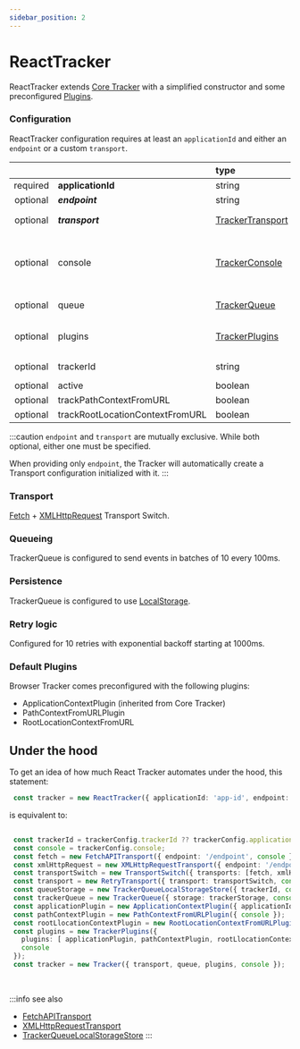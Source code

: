 ```yaml
---
sidebar_position: 2
---
```


# ReactTracker

ReactTracker extends [Core Tracker](/tracking/api-reference/core/Tracker.md) with a simplified constructor and some preconfigured [Plugins](/tracking/api-reference/core/TrackerPlugins.md).

### Configuration
ReactTracker configuration requires at least an `applicationId` and either an `endpoint` or a custom `transport`.

|          |                                 | type                                                                 | default value                                                                                                                            |
|:--------:|:--------------------------------|:---------------------------------------------------------------------|:-----------------------------------------------------------------------------------------------------------------------------------------|
| required | **applicationId**               | string                                                               |                                                                                                                                          |
| optional | **_endpoint_**                  | string                                                               |                                                                                                                                          |
| optional | **_transport_**                 | [TrackerTransport](/tracking/api-reference/core/TrackerTransport.md) | The result of [makeDefaultTransport](/tracking/api-reference/common/factories/makeDefaultTransport.md)                                   |
| optional | console                         | [TrackerConsole](/tracking/api-reference/core/TrackerConsole.md)     | `undefined` in production, the global console instance in development while in a browser                                                 |
| optional | queue                           | [TrackerQueue](/tracking/api-reference/core/TrackerQueue.md)         | The result of [makeDefaultQueue](/tracking/api-reference/common/factories/makeDefaultQueue.md)                                           |
| optional | plugins                         | [TrackerPlugins](/tracking/api-reference/core/TrackerPlugins.md)     | TrackerPlugins initiated with the result of [makeDefaultPluginsList](/tracking/api-reference/common/factories/makeDefaultPluginsList.md) |
| optional | trackerId                       | string                                                               | Same value as `applicationId`                                                                                                            |
| optional | active                          | boolean                                                              | `true`                                                                                                                                   |
| optional | trackPathContextFromURL         | boolean                                                              | `true`                                                                                                                                   |
| optional | trackRootLocationContextFromURL | boolean                                                              | `true`                                                                                                                                   |

:::caution
`endpoint` and `transport` are mutually exclusive. While both optional, either one must be specified.

When providing only `endpoint`, the Tracker will automatically create a Transport configuration initialized with it.
:::

### Transport
[Fetch](/tracking/api-reference/transports/FetchAPITransport.md) + [XMLHttpRequest](/tracking/api-reference/transports/XMLHttpRequestTransport.md) Transport Switch.

### Queueing
TrackerQueue is configured to send events in batches of 10 every 100ms.  

### Persistence
TrackerQueue is configured to use [LocalStorage](/tracking/api-reference/queues/TrackerQueueLocalStorage.md).

### Retry logic
Configured for 10 retries with exponential backoff starting at 1000ms.

### Default Plugins
Browser Tracker comes preconfigured with the following plugins:
- ApplicationContextPlugin (inherited from Core Tracker)
- PathContextFromURLPlugin
- RootLocationContextFromURL

## Under the hood
To get an idea of how much React Tracker automates under the hood, this statement:

```typescript
 const tracker = new ReactTracker({ applicationId: 'app-id', endpoint: '/endpoint', console: console });
``` 

is equivalent to:

```typescript
 
 const trackerId = trackerConfig.trackerId ?? trackerConfig.applicationId;
 const console = trackerConfig.console;
 const fetch = new FetchAPITransport({ endpoint: '/endpoint', console });
 const xmlHttpRequest = new XMLHttpRequestTransport({ endpoint: '/endpoint', console });
 const transportSwitch = new TransportSwitch({ transports: [fetch, xmlHttpRequest], console });
 const transport = new RetryTransport({ transport: transportSwitch, console });
 const queueStorage = new TrackerQueueLocalStorageStore({ trackerId, console })
 const trackerQueue = new TrackerQueue({ storage: trackerStorage, console });
 const applicationPlugin = new ApplicationContextPlugin({ applicationId: 'app-id', console });
 const pathContextPlugin = new PathContextFromURLPlugin({ console });
 const rootLlocationContextPlugin = new RootLocationContextFromURLPlugin({ console });
 const plugins = new TrackerPlugins({ 
   plugins: [ applicationPlugin, pathContextPlugin, rootLlocationContextPlugin], 
   console
 });
 const tracker = new Tracker({ transport, queue, plugins, console });
```

<br />

:::info see also
- [FetchAPITransport](/tracking/api-reference/transports/FetchAPITransport.md)
- [XMLHttpRequestTransport](/tracking/api-reference/transports/XMLHttpRequestTransport.md)
- [TrackerQueueLocalStorageStore](/tracking/api-reference/queues/TrackerQueueLocalStorage.md)
:::
